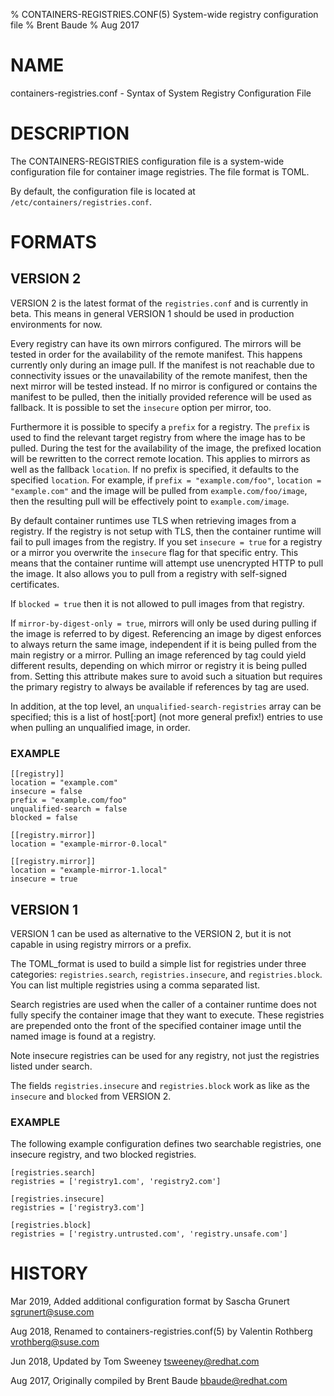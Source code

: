 % CONTAINERS-REGISTRIES.CONF(5) System-wide registry configuration file
% Brent Baude
% Aug 2017

# NAME
containers-registries.conf - Syntax of System Registry Configuration File

# DESCRIPTION
The CONTAINERS-REGISTRIES configuration file is a system-wide configuration
file for container image registries. The file format is TOML.

By default, the configuration file is located at `/etc/containers/registries.conf`.

# FORMATS

## VERSION 2
VERSION 2 is the latest format of the `registries.conf` and is currently in
beta. This means in general VERSION 1 should be used in production environments
for now.

Every registry can have its own mirrors configured.  The mirrors will be tested
in order for the availability of the remote manifest.  This happens currently
only during an image pull.  If the manifest is not reachable due to connectivity
issues or the unavailability of the remote manifest, then the next mirror will
be tested instead.  If no mirror is configured or contains the manifest to be
pulled, then the initially provided reference will be used as fallback.  It is
possible to set the `insecure` option per mirror, too.

Furthermore it is possible to specify a `prefix` for a registry.  The `prefix`
is used to find the relevant target registry from where the image has to be
pulled.  During the test for the availability of the image, the prefixed
location will be rewritten to the correct remote location.  This applies to
mirrors as well as the fallback `location`.  If no prefix is specified, it
defaults to the specified `location`.  For example, if
`prefix = "example.com/foo"`, `location = "example.com"` and the image will be
pulled from `example.com/foo/image`, then the resulting pull will be effectively
point to `example.com/image`.

By default container runtimes use TLS when retrieving images from a registry.
If the registry is not setup with TLS, then the container runtime will fail to
pull images from the registry. If you set `insecure = true` for a registry or a
mirror you overwrite the `insecure` flag for that specific entry.  This means
that the container runtime will attempt use unencrypted HTTP to pull the image.
It also allows you to pull from a registry with self-signed certificates.

If `blocked = true` then it is not allowed to pull images from that registry.

If `mirror-by-digest-only = true`, mirrors will only be used during pulling if
the image is referred to by digest.  Referencing an image by digest enforces to
always return the same image, independent if it is being pulled from the main
registry or a mirror.  Pulling an image referenced by tag could yield different
results, depending on which mirror or registry it is being pulled from.  Setting
this attribute makes sure to avoid such a situation but requires the primary
registry to always be available if references by tag are used.

In addition, at the top level, an `unqualified-search-registries` array can be
specified; this is a list of host[:port] (not more general prefix!) entries to
use when pulling an unqualified image, in order.

### EXAMPLE

```
[[registry]]
location = "example.com"
insecure = false
prefix = "example.com/foo"
unqualified-search = false
blocked = false

[[registry.mirror]]
location = "example-mirror-0.local"

[[registry.mirror]]
location = "example-mirror-1.local"
insecure = true
```

## VERSION 1
VERSION 1 can be used as alternative to the VERSION 2, but it is not capable in
using registry mirrors or a prefix.

The TOML_format is used to build a simple list for registries under three
categories: `registries.search`, `registries.insecure`, and `registries.block`.
You can list multiple registries using a comma separated list.

Search registries are used when the caller of a container runtime does not fully specify the
container image that they want to execute.  These registries are prepended onto the front
of the specified container image until the named image is found at a registry.

Note insecure registries can be used for any registry, not just the registries listed
under search.

The fields `registries.insecure` and `registries.block` work as like as the
`insecure` and `blocked` from VERSION 2.

### EXAMPLE
The following example configuration defines two searchable registries, one
insecure registry, and two blocked registries.

```
[registries.search]
registries = ['registry1.com', 'registry2.com']

[registries.insecure]
registries = ['registry3.com']

[registries.block]
registries = ['registry.untrusted.com', 'registry.unsafe.com']
```

# HISTORY
Mar 2019, Added additional configuration format by Sascha Grunert <sgrunert@suse.com>

Aug 2018, Renamed to containers-registries.conf(5) by Valentin Rothberg <vrothberg@suse.com>

Jun 2018, Updated by Tom Sweeney <tsweeney@redhat.com>

Aug 2017, Originally compiled by Brent Baude <bbaude@redhat.com>
